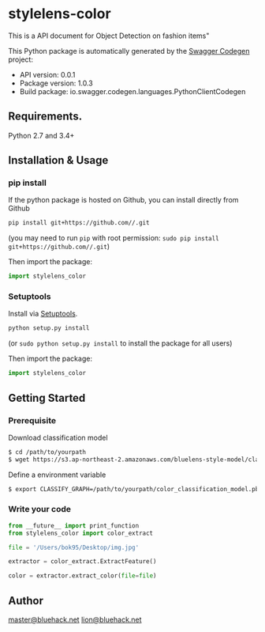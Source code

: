 # stylelens-color
This is a API document for Object Detection on fashion items\"

This Python package is automatically generated by the [Swagger Codegen](https://github.com/swagger-api/swagger-codegen) project:

- API version: 0.0.1
- Package version: 1.0.3
- Build package: io.swagger.codegen.languages.PythonClientCodegen

## Requirements.

Python 2.7 and 3.4+
## Installation & Usage
### pip install

If the python package is hosted on Github, you can install directly from Github

```sh
pip install git+https://github.com//.git
```
(you may need to run `pip` with root permission: `sudo pip install git+https://github.com//.git`)

Then import the package:
```python
import stylelens_color
```

### Setuptools

Install via [Setuptools](http://pypi.python.org/pypi/setuptools).

```sh
python setup.py install
```
(or `sudo python setup.py install` to install the package for all users)

Then import the package:
```python
import stylelens_color
```

## Getting Started

### Prerequisite
Download classification model
```sh
$ cd /path/to/yourpath
$ wget https://s3.ap-northeast-2.amazonaws.com/bluelens-style-model/classification/color/dev/color_classification_model.pb
```
Define a environment variable
```sh
$ export CLASSIFY_GRAPH=/path/to/yourpath/color_classification_model.pb
```

### Write your code 
```python
from __future__ import print_function
from stylelens_color import color_extract

file = '/Users/bok95/Desktop/img.jpg'

extractor = color_extract.ExtractFeature()

color = extractor.extract_color(file=file)
```

## Author
master@bluehack.net
lion@bluehack.net

